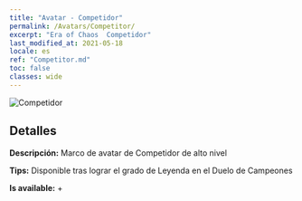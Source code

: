 ```yaml
---
title: "Avatar - Competidor"
permalink: /Avatars/Competitor/
excerpt: "Era of Chaos  Competidor"
last_modified_at: 2021-05-18
locale: es
ref: "Competitor.md"
toc: false
classes: wide
---
```

 ![Competidor](/images/a/avatarFrame_2.png)

## Detalles

 **Descripción:** Marco de avatar de Competidor de alto nivel 

 **Tips:** Disponible tras lograr el grado de Leyenda en el Duelo de Campeones 

 **Is available:**  + 

